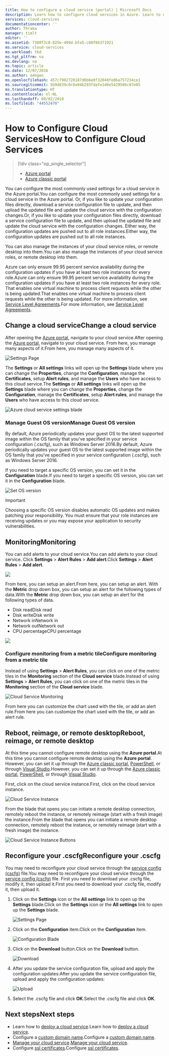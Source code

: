 ```yaml
---
title: How to configure a cloud service (portal) | Microsoft Docs
description: Learn how to configure cloud services in Azure. Learn to update the cloud service configuration and configure remote access to role instances. These examples use the Azure portal.
services: cloud-services
documentationcenter: ''
author: Thraka
manager: timlt
editor: ''
ms.assetid: 7308f3c0-825e-499d-bfa5-c60f86371921
ms.service: cloud-services
ms.workload: tbd
ms.tgt_pltfrm: na
ms.devlang: na
ms.topic: article
ms.date: 12/07/2016
ms.author: adegeo
ms.openlocfilehash: 457c7902720187d6b6e0f32048fe86a757234ce1
ms.sourcegitcommit: 5b9d839c0c0a94b293fdafe1d6e5429506c07e05
ms.translationtype: HT
ms.contentlocale: nl-NL
ms.lasthandoff: 08/02/2018
ms.locfileid: "44552470"
---
```

# <a name="how-to-configure-cloud-services"></a><span data-ttu-id="11c3d-105">How to Configure Cloud Services</span><span class="sxs-lookup"><span data-stu-id="11c3d-105">How to Configure Cloud Services</span></span>
> [!div class="op_single_selector"]
> * [Azure portal](cloud-services-how-to-configure-portal.md)
> * [Azure classic portal](cloud-services-how-to-configure.md)
>
>

<span data-ttu-id="11c3d-108">You can configure the most commonly used settings for a cloud service in the Azure portal.</span><span class="sxs-lookup"><span data-stu-id="11c3d-108">You can configure the most commonly used settings for a cloud service in the Azure portal.</span></span> <span data-ttu-id="11c3d-109">Or, if you like to update your configuration files directly, download a service configuration file to update, and then upload the updated file and update the cloud service with the configuration changes.</span><span class="sxs-lookup"><span data-stu-id="11c3d-109">Or, if you like to update your configuration files directly, download a service configuration file to update, and then upload the updated file and update the cloud service with the configuration changes.</span></span> <span data-ttu-id="11c3d-110">Either way, the configuration updates are pushed out to all role instances.</span><span class="sxs-lookup"><span data-stu-id="11c3d-110">Either way, the configuration updates are pushed out to all role instances.</span></span>

<span data-ttu-id="11c3d-111">You can also manage the instances of your cloud service roles, or remote desktop into them.</span><span class="sxs-lookup"><span data-stu-id="11c3d-111">You can also manage the instances of your cloud service roles, or remote desktop into them.</span></span>

<span data-ttu-id="11c3d-112">Azure can only ensure 99.95 percent service availability during the configuration updates if you have at least two role instances for every role.</span><span class="sxs-lookup"><span data-stu-id="11c3d-112">Azure can only ensure 99.95 percent service availability during the configuration updates if you have at least two role instances for every role.</span></span> <span data-ttu-id="11c3d-113">That enables one virtual machine to process client requests while the other is being updated.</span><span class="sxs-lookup"><span data-stu-id="11c3d-113">That enables one virtual machine to process client requests while the other is being updated.</span></span> <span data-ttu-id="11c3d-114">For more information, see [Service Level Agreements](https://azure.microsoft.com/support/legal/sla/).</span><span class="sxs-lookup"><span data-stu-id="11c3d-114">For more information, see [Service Level Agreements](https://azure.microsoft.com/support/legal/sla/).</span></span>

## <a name="change-a-cloud-service"></a><span data-ttu-id="11c3d-115">Change a cloud service</span><span class="sxs-lookup"><span data-stu-id="11c3d-115">Change a cloud service</span></span>
<span data-ttu-id="11c3d-116">After opening the [Azure portal](https://portal.azure.com/), navigate to your cloud service.</span><span class="sxs-lookup"><span data-stu-id="11c3d-116">After opening the [Azure portal](https://portal.azure.com/), navigate to your cloud service.</span></span> <span data-ttu-id="11c3d-117">From here, you manage many aspects of it.</span><span class="sxs-lookup"><span data-stu-id="11c3d-117">From here, you manage many aspects of it.</span></span>

![Settings Page](https://docstestmedia1.blob.core.windows.net/azure-media/articles/cloud-services/media/cloud-services-how-to-configure-portal/cloud-service.png)

<span data-ttu-id="11c3d-119">The **Settings** or **All settings** links will open up the **Settings** blade where you can change the **Properties**, change the **Configuration**, manage the **Certificates**, setup **Alert rules**, and manage the **Users** who have access to this cloud service.</span><span class="sxs-lookup"><span data-stu-id="11c3d-119">The **Settings** or **All settings** links will open up the **Settings** blade where you can change the **Properties**, change the **Configuration**, manage the **Certificates**, setup **Alert rules**, and manage the **Users** who have access to this cloud service.</span></span>

![Azure cloud service settings blade](https://docstestmedia1.blob.core.windows.net/azure-media/articles/cloud-services/media/cloud-services-how-to-configure-portal/cs-settings-blade.png)

### <a name="manage-guest-os-version"></a><span data-ttu-id="11c3d-121">Manage Guest OS version</span><span class="sxs-lookup"><span data-stu-id="11c3d-121">Manage Guest OS version</span></span>

<span data-ttu-id="11c3d-122">By default, Azure periodically updates your guest OS to the latest supported image within the OS family that you've specified in your service configuration (.cscfg), such as Windows Server 2016.</span><span class="sxs-lookup"><span data-stu-id="11c3d-122">By default, Azure periodically updates your guest OS to the latest supported image within the OS family that you've specified in your service configuration (.cscfg), such as Windows Server 2016.</span></span>

<span data-ttu-id="11c3d-123">If you need to target a specific OS version, you can set it in the **Configuration** blade.</span><span class="sxs-lookup"><span data-stu-id="11c3d-123">If you need to target a specific OS version, you can set it in the **Configuration** blade.</span></span>

![Set OS version](https://docstestmedia1.blob.core.windows.net/azure-media/articles/cloud-services/media/cloud-services-how-to-configure-portal/cs-settings-config-guestosversion.png)


>[!IMPORTANT]
> Choosing a specific OS version disables automatic OS updates and makes patching your responsibility. You must ensure that your role instances are receiving updates or you may expose your application to security vulnerabilities.

## <a name="monitoring"></a><span data-ttu-id="11c3d-127">Monitoring</span><span class="sxs-lookup"><span data-stu-id="11c3d-127">Monitoring</span></span>
<span data-ttu-id="11c3d-128">You can add alerts to your cloud service.</span><span class="sxs-lookup"><span data-stu-id="11c3d-128">You can add alerts to your cloud service.</span></span> <span data-ttu-id="11c3d-129">Click **Settings** > **Alert Rules** > **Add alert**.</span><span class="sxs-lookup"><span data-stu-id="11c3d-129">Click **Settings** > **Alert Rules** > **Add alert**.</span></span>

![](https://docstestmedia1.blob.core.windows.net/azure-media/articles/cloud-services/media/cloud-services-how-to-configure-portal/cs-alerts.png)

<span data-ttu-id="11c3d-130">From here, you can setup an alert.</span><span class="sxs-lookup"><span data-stu-id="11c3d-130">From here, you can setup an alert.</span></span> <span data-ttu-id="11c3d-131">With the **Metric** drop down box, you can setup an alert for the following types of data.</span><span class="sxs-lookup"><span data-stu-id="11c3d-131">With the **Metric** drop down box, you can setup an alert for the following types of data.</span></span>

* <span data-ttu-id="11c3d-132">Disk read</span><span class="sxs-lookup"><span data-stu-id="11c3d-132">Disk read</span></span>
* <span data-ttu-id="11c3d-133">Disk write</span><span class="sxs-lookup"><span data-stu-id="11c3d-133">Disk write</span></span>
* <span data-ttu-id="11c3d-134">Network in</span><span class="sxs-lookup"><span data-stu-id="11c3d-134">Network in</span></span>
* <span data-ttu-id="11c3d-135">Network out</span><span class="sxs-lookup"><span data-stu-id="11c3d-135">Network out</span></span>
* <span data-ttu-id="11c3d-136">CPU percentage</span><span class="sxs-lookup"><span data-stu-id="11c3d-136">CPU percentage</span></span>

![](https://docstestmedia1.blob.core.windows.net/azure-media/articles/cloud-services/media/cloud-services-how-to-configure-portal/cs-alert-item.png)

### <a name="configure-monitoring-from-a-metric-tile"></a><span data-ttu-id="11c3d-137">Configure monitoring from a metric tile</span><span class="sxs-lookup"><span data-stu-id="11c3d-137">Configure monitoring from a metric tile</span></span>
<span data-ttu-id="11c3d-138">Instead of using **Settings** > **Alert Rules**, you can click on one of the metric tiles in the **Monitoring** section of the **Cloud service** blade.</span><span class="sxs-lookup"><span data-stu-id="11c3d-138">Instead of using **Settings** > **Alert Rules**, you can click on one of the metric tiles in the **Monitoring** section of the **Cloud service** blade.</span></span>

![Cloud Service Monitoring](https://docstestmedia1.blob.core.windows.net/azure-media/articles/cloud-services/media/cloud-services-how-to-configure-portal/cs-monitoring.png)

<span data-ttu-id="11c3d-140">From here you can customize the chart used with the tile, or add an alert rule.</span><span class="sxs-lookup"><span data-stu-id="11c3d-140">From here you can customize the chart used with the tile, or add an alert rule.</span></span>

## <a name="reboot-reimage-or-remote-desktop"></a><span data-ttu-id="11c3d-141">Reboot, reimage, or remote desktop</span><span class="sxs-lookup"><span data-stu-id="11c3d-141">Reboot, reimage, or remote desktop</span></span>
<span data-ttu-id="11c3d-142">At this time you cannot configure remote desktop using the **Azure portal**.</span><span class="sxs-lookup"><span data-stu-id="11c3d-142">At this time you cannot configure remote desktop using the **Azure portal**.</span></span> <span data-ttu-id="11c3d-143">However, you can set it up through the [Azure classic portal](cloud-services-role-enable-remote-desktop.md), [PowerShell](cloud-services-role-enable-remote-desktop-powershell.md), or through [Visual Studio](../vs-azure-tools-remote-desktop-roles.md).</span><span class="sxs-lookup"><span data-stu-id="11c3d-143">However, you can set it up through the [Azure classic portal](cloud-services-role-enable-remote-desktop.md), [PowerShell](cloud-services-role-enable-remote-desktop-powershell.md), or through [Visual Studio](../vs-azure-tools-remote-desktop-roles.md).</span></span>

<span data-ttu-id="11c3d-144">First, click on the cloud service instance.</span><span class="sxs-lookup"><span data-stu-id="11c3d-144">First, click on the cloud service instance.</span></span>

![Cloud Service Instance](https://docstestmedia1.blob.core.windows.net/azure-media/articles/cloud-services/media/cloud-services-how-to-configure-portal/cs-instance.png)

<span data-ttu-id="11c3d-146">From the blade that opens you can initiate a remote desktop connection, remotely reboot the instance, or remotely reimage (start with a fresh image) the instance.</span><span class="sxs-lookup"><span data-stu-id="11c3d-146">From the blade that opens you can initiate a remote desktop connection, remotely reboot the instance, or remotely reimage (start with a fresh image) the instance.</span></span>

![Cloud Service Instance Buttons](https://docstestmedia1.blob.core.windows.net/azure-media/articles/cloud-services/media/cloud-services-how-to-configure-portal/cs-instance-buttons.png)

## <a name="reconfigure-your-cscfg"></a><span data-ttu-id="11c3d-148">Reconfigure your .cscfg</span><span class="sxs-lookup"><span data-stu-id="11c3d-148">Reconfigure your .cscfg</span></span>
<span data-ttu-id="11c3d-149">You may need to reconfigure your cloud service through the [service config (cscfg)](cloud-services-model-and-package.md#cscfg) file.</span><span class="sxs-lookup"><span data-stu-id="11c3d-149">You may need to reconfigure your cloud service through the [service config (cscfg)](cloud-services-model-and-package.md#cscfg) file.</span></span> <span data-ttu-id="11c3d-150">First you need to download your .cscfg file, modify it, then upload it.</span><span class="sxs-lookup"><span data-stu-id="11c3d-150">First you need to download your .cscfg file, modify it, then upload it.</span></span>

1. <span data-ttu-id="11c3d-151">Click on the **Settings** icon or the **All settings** link to open up the **Settings** blade.</span><span class="sxs-lookup"><span data-stu-id="11c3d-151">Click on the **Settings** icon or the **All settings** link to open up the **Settings** blade.</span></span>

    ![Settings Page](https://docstestmedia1.blob.core.windows.net/azure-media/articles/cloud-services/media/cloud-services-how-to-configure-portal/cloud-service.png)
2. <span data-ttu-id="11c3d-153">Click on the **Configuration** item.</span><span class="sxs-lookup"><span data-stu-id="11c3d-153">Click on the **Configuration** item.</span></span>

    ![Configuration Blade](https://docstestmedia1.blob.core.windows.net/azure-media/articles/cloud-services/media/cloud-services-how-to-configure-portal/cs-settings-config.png)
3. <span data-ttu-id="11c3d-155">Click on the **Download** button.</span><span class="sxs-lookup"><span data-stu-id="11c3d-155">Click on the **Download** button.</span></span>

    ![Download](https://docstestmedia1.blob.core.windows.net/azure-media/articles/cloud-services/media/cloud-services-how-to-configure-portal/cs-settings-config-panel-download.png)
4. <span data-ttu-id="11c3d-157">After you update the service configuration file, upload and apply the configuration updates:</span><span class="sxs-lookup"><span data-stu-id="11c3d-157">After you update the service configuration file, upload and apply the configuration updates:</span></span>

    ![Upload](https://docstestmedia1.blob.core.windows.net/azure-media/articles/cloud-services/media/cloud-services-how-to-configure-portal/cs-settings-config-panel-upload.png)
5. <span data-ttu-id="11c3d-159">Select the .cscfg file and click **OK**.</span><span class="sxs-lookup"><span data-stu-id="11c3d-159">Select the .cscfg file and click **OK**.</span></span>

## <a name="next-steps"></a><span data-ttu-id="11c3d-160">Next steps</span><span class="sxs-lookup"><span data-stu-id="11c3d-160">Next steps</span></span>
* <span data-ttu-id="11c3d-161">Learn how to [deploy a cloud service](cloud-services-how-to-create-deploy-portal.md).</span><span class="sxs-lookup"><span data-stu-id="11c3d-161">Learn how to [deploy a cloud service](cloud-services-how-to-create-deploy-portal.md).</span></span>
* <span data-ttu-id="11c3d-162">Configure a [custom domain name](cloud-services-custom-domain-name-portal.md).</span><span class="sxs-lookup"><span data-stu-id="11c3d-162">Configure a [custom domain name](cloud-services-custom-domain-name-portal.md).</span></span>
* <span data-ttu-id="11c3d-163">[Manage your cloud service](cloud-services-how-to-manage-portal.md).</span><span class="sxs-lookup"><span data-stu-id="11c3d-163">[Manage your cloud service](cloud-services-how-to-manage-portal.md).</span></span>
* <span data-ttu-id="11c3d-164">Configure [ssl certificates](cloud-services-configure-ssl-certificate-portal.md).</span><span class="sxs-lookup"><span data-stu-id="11c3d-164">Configure [ssl certificates](cloud-services-configure-ssl-certificate-portal.md).</span></span>












